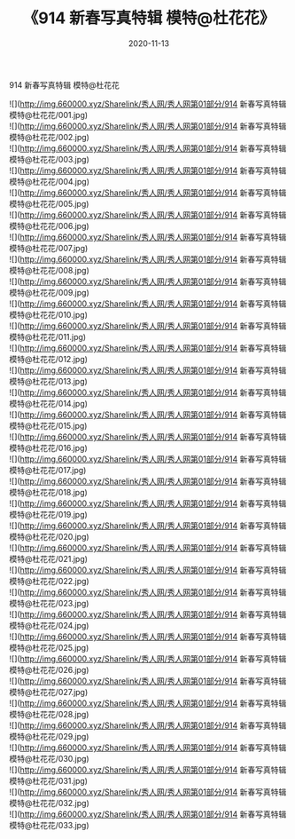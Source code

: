 ﻿---
layout: post
title:  《914 新春写真特辑 模特@杜花花》
date:   2020-11-13
img: http://img.660000.xyz/Sharelink/秀人网/秀人网第01部分/914 新春写真特辑 模特@杜花花/000.jpg
categories: [美女, 清纯, 唯美]
---

914 新春写真特辑 模特@杜花花

  ![](http://img.660000.xyz/Sharelink/秀人网/秀人网第01部分/914 新春写真特辑 模特@杜花花/001.jpg) <br> ![](http://img.660000.xyz/Sharelink/秀人网/秀人网第01部分/914 新春写真特辑 模特@杜花花/002.jpg) <br> ![](http://img.660000.xyz/Sharelink/秀人网/秀人网第01部分/914 新春写真特辑 模特@杜花花/003.jpg) <br> ![](http://img.660000.xyz/Sharelink/秀人网/秀人网第01部分/914 新春写真特辑 模特@杜花花/004.jpg) <br> ![](http://img.660000.xyz/Sharelink/秀人网/秀人网第01部分/914 新春写真特辑 模特@杜花花/005.jpg) <br> ![](http://img.660000.xyz/Sharelink/秀人网/秀人网第01部分/914 新春写真特辑 模特@杜花花/006.jpg) <br> ![](http://img.660000.xyz/Sharelink/秀人网/秀人网第01部分/914 新春写真特辑 模特@杜花花/007.jpg) <br> ![](http://img.660000.xyz/Sharelink/秀人网/秀人网第01部分/914 新春写真特辑 模特@杜花花/008.jpg) <br> ![](http://img.660000.xyz/Sharelink/秀人网/秀人网第01部分/914 新春写真特辑 模特@杜花花/009.jpg) <br> ![](http://img.660000.xyz/Sharelink/秀人网/秀人网第01部分/914 新春写真特辑 模特@杜花花/010.jpg) <br> ![](http://img.660000.xyz/Sharelink/秀人网/秀人网第01部分/914 新春写真特辑 模特@杜花花/011.jpg) <br> ![](http://img.660000.xyz/Sharelink/秀人网/秀人网第01部分/914 新春写真特辑 模特@杜花花/012.jpg) <br> ![](http://img.660000.xyz/Sharelink/秀人网/秀人网第01部分/914 新春写真特辑 模特@杜花花/013.jpg) <br> ![](http://img.660000.xyz/Sharelink/秀人网/秀人网第01部分/914 新春写真特辑 模特@杜花花/014.jpg) <br> ![](http://img.660000.xyz/Sharelink/秀人网/秀人网第01部分/914 新春写真特辑 模特@杜花花/015.jpg) <br> ![](http://img.660000.xyz/Sharelink/秀人网/秀人网第01部分/914 新春写真特辑 模特@杜花花/016.jpg) <br> ![](http://img.660000.xyz/Sharelink/秀人网/秀人网第01部分/914 新春写真特辑 模特@杜花花/017.jpg) <br> ![](http://img.660000.xyz/Sharelink/秀人网/秀人网第01部分/914 新春写真特辑 模特@杜花花/018.jpg) <br> ![](http://img.660000.xyz/Sharelink/秀人网/秀人网第01部分/914 新春写真特辑 模特@杜花花/019.jpg) <br> ![](http://img.660000.xyz/Sharelink/秀人网/秀人网第01部分/914 新春写真特辑 模特@杜花花/020.jpg) <br> ![](http://img.660000.xyz/Sharelink/秀人网/秀人网第01部分/914 新春写真特辑 模特@杜花花/021.jpg) <br> ![](http://img.660000.xyz/Sharelink/秀人网/秀人网第01部分/914 新春写真特辑 模特@杜花花/022.jpg) <br> ![](http://img.660000.xyz/Sharelink/秀人网/秀人网第01部分/914 新春写真特辑 模特@杜花花/023.jpg) <br> ![](http://img.660000.xyz/Sharelink/秀人网/秀人网第01部分/914 新春写真特辑 模特@杜花花/024.jpg) <br> ![](http://img.660000.xyz/Sharelink/秀人网/秀人网第01部分/914 新春写真特辑 模特@杜花花/025.jpg) <br> ![](http://img.660000.xyz/Sharelink/秀人网/秀人网第01部分/914 新春写真特辑 模特@杜花花/026.jpg) <br> ![](http://img.660000.xyz/Sharelink/秀人网/秀人网第01部分/914 新春写真特辑 模特@杜花花/027.jpg) <br> ![](http://img.660000.xyz/Sharelink/秀人网/秀人网第01部分/914 新春写真特辑 模特@杜花花/028.jpg) <br> ![](http://img.660000.xyz/Sharelink/秀人网/秀人网第01部分/914 新春写真特辑 模特@杜花花/029.jpg) <br> ![](http://img.660000.xyz/Sharelink/秀人网/秀人网第01部分/914 新春写真特辑 模特@杜花花/030.jpg) <br> ![](http://img.660000.xyz/Sharelink/秀人网/秀人网第01部分/914 新春写真特辑 模特@杜花花/031.jpg) <br> ![](http://img.660000.xyz/Sharelink/秀人网/秀人网第01部分/914 新春写真特辑 模特@杜花花/032.jpg) <br> ![](http://img.660000.xyz/Sharelink/秀人网/秀人网第01部分/914 新春写真特辑 模特@杜花花/033.jpg) <br>